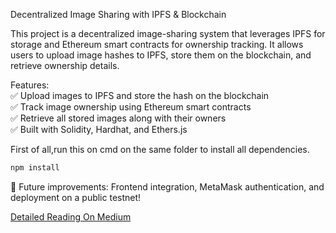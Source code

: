 Decentralized Image Sharing with IPFS & Blockchain  

This project is a decentralized image-sharing system that leverages IPFS for storage and Ethereum smart contracts for ownership tracking. It allows users to upload image hashes to IPFS, store them on the blockchain, and retrieve ownership details.  

Features:  
✅ Upload images to IPFS and store the hash on the blockchain  
✅ Track image ownership using Ethereum smart contracts  
✅ Retrieve all stored images along with their owners  
✅ Built with Solidity, Hardhat, and Ethers.js  

First of all,run this on cmd on the same folder to install all dependencies.  

```bash
npm install
```

🚀 Future improvements: Frontend integration, MetaMask authentication, and deployment on a public testnet!

[Detailed Reading On Medium](https://medium.com/@kaniskaraj/building-a-decentralized-image-sharing-system-with-ipfs-and-blockchain-5a6bc3ef4493)
